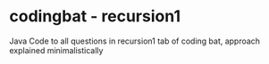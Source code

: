# codingbat - recursion1
Java Code to all questions in recursion1 tab of coding bat, approach explained minimalistically
